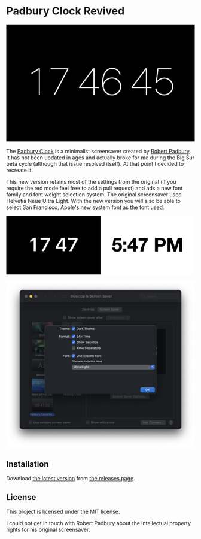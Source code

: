 # Padbury Clock Revived

![screenshot](screenshots/screenshot-0.png)

The [Padbury Clock](https://padbury.app) is a minimalist screensaver created by [Robert Padbury](https://twitter.com/Padbury).
It has not been updated in ages and actually broke for me during the Big Sur beta cycle (although that issue resolved itself).
At that point I decided to recreate it.

This new version retains most of the settings from the original (if you require the red mode feel free to add a pull request) and ads a new font family and font weight selection system.
The original screensaver used Helvetia Neue Ultra Light.
With the new version you will also be able to select San Francisco, Apple's new system font as the font used.

<img src="screenshots/screenshot-1.png" width=50%><img src="screenshots/screenshot-2.png" width=50%>

![settings](screenshots/settings.png)
## Installation

Download [the latest version](https://github.com/Kamik423/Padbury-Clock-Revived/releases/latest/download/Padbury.Clock.Revived.saver.zip) from [the releases page](https://github.com/Kamik423/Padbury-Clock-Revived/releases).

## License

This project is licensed under the [MIT license](LICENSE.md).

I could not get in touch with Robert Padbury about the intellectual property rights for his original screensaver.